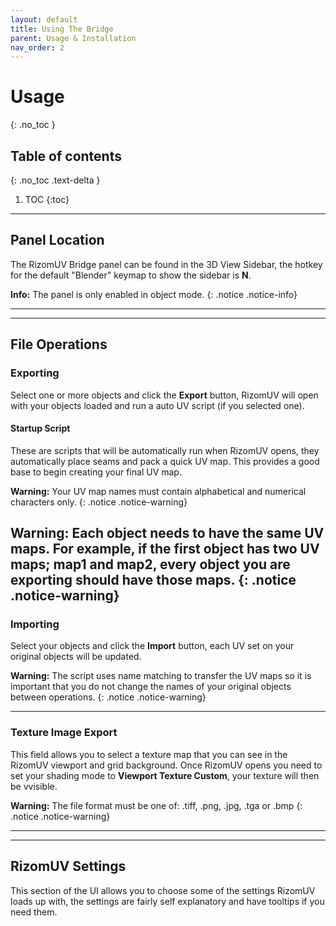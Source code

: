 ```yaml
---
layout: default
title: Using The Bridge
parent: Usage & Installation
nav_order: 2
---
```

# Usage
{: .no_toc }

## Table of contents
{: .no_toc .text-delta }

1. TOC
{:toc}

---

## Panel Location

The RizomUV Bridge panel can be found in the 3D View Sidebar, the hotkey for the default "Blender" keymap to show the sidebar is **N**.

**Info:** The panel is only enabled in object mode.
{: .notice .notice-info}

---

---

## File Operations

### Exporting

Select one or more objects and click the **Export** button, RizomUV will open with your objects loaded and run a auto UV script (if you selected one).

#### Startup Script

These are scripts that will be automatically run when RizomUV opens, they automatically place seams and pack a quick UV map. This provides a good base to begin creating your final UV map.

**Warning:** Your UV map names must contain alphabetical and numerical characters only.
{: .notice .notice-warning}

**Warning:** Each object needs to have the same UV maps. For example, if the first object has two UV maps; map1 and map2, every object you are exporting should have those maps.
{: .notice .notice-warning}
---

### Importing

Select your objects and click the **Import** button, each UV set on your original objects will be updated.

**Warning:** The script uses name matching to transfer the UV maps so it is important that you do not change the names of your original objects between operations.
{: .notice .notice-warning}

---

### Texture Image Export

This field allows you to select a texture map that you can see in the RizomUV viewport and grid background. Once RizomUV opens you need to set your shading mode to **Viewport Texture Custom**, your texture will then be vvisible.

**Warning:** The file format must be one of: .tiff, .png, .jpg, .tga or .bmp
{: .notice .notice-warning}

---

---

## RizomUV Settings

This section of the UI allows you to choose some of the settings RizomUV loads up with, the settings are fairly self explanatory and have tooltips if you need them.
